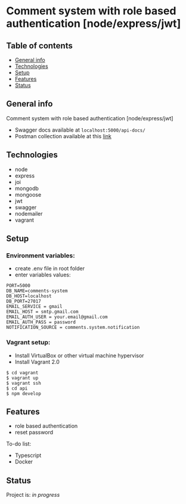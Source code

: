 # Comment system with role based authentication [node/express/jwt]

## Table of contents

- [General info](#general-info)
- [Technologies](#technologies)
- [Setup](#setup)
- [Features](#features)
- [Status](#status)

## General info

Comment system with role based authentication [node/express/jwt]

- Swagger docs available at `localhost:5000/api-docs/`
- Postman collection available at this [link](https://documenter.getpostman.com/view/5271690/SWLiZ62N)

## Technologies

- node
- express
- joi
- mongodb
- mongoose
- jwt
- swagger
- nodemailer
- vagrant

## Setup

### Environment variables:

- create .env file in root folder
- enter variables values:

```
PORT=5000
DB_NAME=comments-system
DB_HOST=localhost
DB_PORT=27017
EMAIL_SERVICE = gmail
EMAIL_HOST = smtp.gmail.com
EMAIL_AUTH_USER = your.email@gmail.com
EMAIL_AUTH_PASS = password
NOTIFICATION_SOURCE = comments.system.notification
```

### Vagrant setup:

- Install VirtualBox or other virtual machine hypervisor
- Install Vagrant 2.0

```
$ cd vagrant
$ vagrant up
$ vagrant ssh
$ cd api
$ npm develop
```

## Features

- role based authentication
- reset password

To-do list:

- Typescript
- Docker

## Status

Project is: _in progress_
